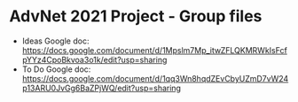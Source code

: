 # AdvNet 2021 Project - Group files

- Ideas Google doc: https://docs.google.com/document/d/1Mpslm7Mp_itwZFLQKMRWkIsFcfpYYz4CpoBkvoa3o1k/edit?usp=sharing  
- To Do Google doc: https://docs.google.com/document/d/1qq3Wn8hqdZEvCbyUZmD7vW24p13ARU0JvGg6BaZPjWQ/edit?usp=sharing  
